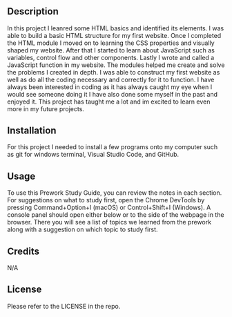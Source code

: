 # <Prework Study Guide>

## Description

In this project I leanred some HTML basics and identified its elements. I was able to build a basic HTML structure for my first website. Once I completed the HTML module I moved on to learning the CSS properties and visually shaped my website. After that I started to learn about JavaScript such as variables, control flow and other components. Lastly I wrote and called a JavaScript function in my website. The modules helped me create and solve the problems I created in depth. I was able to construct my first website as well as do all the coding necessary and correctly for it to function. I have always been interested in coding as it has always caught my eye when I would see someone doing it I have also done some myself in the past and enjoyed it. This project has taught me a lot and im excited to learn even more in my future projects. 

## Installation

For this project I needed to install a few programs onto my computer such as git for windows terminal, Visual Studio Code, and GitHub.

## Usage

To use this Prework Study Guide, you can review the notes in each section. For suggestions on what to study first, open the Chrome DevTools by pressing Command+Option+I (macOS) or Control+Shift+I (Windows). A console panel should open either below or to the side of the webpage in the browser. There you will see a list of topics we learned from the prework along with a suggestion on which topic to study first.

## Credits

N/A

## License

Please refer to the LICENSE in the repo.
